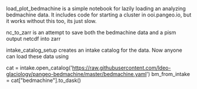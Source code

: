 load_plot_bedmachine is a simple notebook for lazily loading an analyzing bedmachine data.
It includes code for starting a cluster in ooi.pangeo.io, but it works without this too, its just slow.

nc_to_zarr is an attempt to save both the bedmachine data and a pism output netcdf into zarr

intake_catalog_setup creates an intake catalog for the data. Now anyone can load these data using 

cat = intake.open_catalog('https://raw.githubusercontent.com/ldeo-glaciology/pangeo-bedmachine/master/bedmachine.yaml')
bm_from_intake  = cat["bedmachine"].to_dask()
